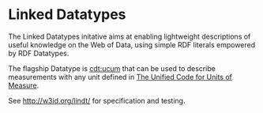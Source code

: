 # Linked Datatypes 

The Linked Datatypes initative aims at enabling lightweight descriptions of 
useful knowledge on the Web of Data, using simple RDF literals empowered by RDF Datatypes.

The flagship Datatype is [cdt:ucum](http://w3id.org/lindt/custom_datatypes#ucum) that
can be used to describe measurements with any unit defined in [The Unified Code for Units of Measure](http://unitsofmeasure.org/ucum.html).

See http://w3id.org/lindt/ for specification and testing.
